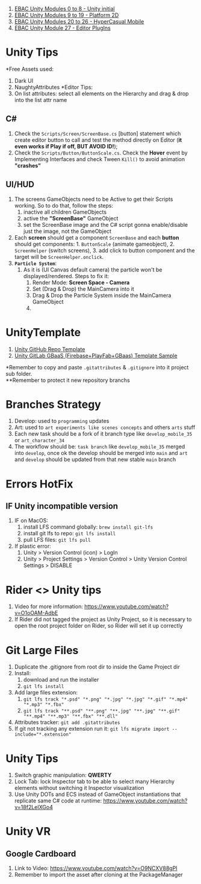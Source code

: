 1. [EBAC Unity Modules 0 to 8 - Unity initial](https://github.com/TonGarcia/EBAC-Unity)
2. [EBAC Unity Modules 9 to 19 - Platform 2D](https://github.com/TonGarcia/Platform2D-EBAC-Unity)
3. [EBAC Unity Modules 20 to 26 - HyperCasual Mobile](https://github.com/TonGarcia/HyperCasual)
4. [EBAC Unity Module 27 - Editor PlugIns](https://github.com/TonGarcia/UnityEditorUIPlugins-EBAC)


# Unity Tips
*Free Assets used:
1. Dark UI
2. NaughtyAttributes
*Editor Tips:
1. On list attributes: select all elements on the Hierarchy and drag & drop into the list attr name


## C#
1. Check the `Scripts/Screen/ScreenBase.cs` [button] statement which create editor button to call and test the method directly on Editor (**it even works if Play if off, BUT AVOID ID!**);
2. Check the `Scripts/Button/ButtonScale.cs`. Check the **Hover** event by Implementing Interfaces and check Tween `Kill()` to avoid animation **"crashes"**

## UI/HUD
1. The screens GameObjects need to be Active to get their Scripts working. So to do that, follow the steps:
   1. inactive all children GameObjects
   2. active the **"ScreenBase"** GameObject
   3. set the ScreenBase image and the C# script gonna enable/disable just the image, not the GameObject
2. Each **screen** should get a component `ScreenBase` and each **button** should get components: 1. `ButtonScale` (animate gameobject), 2. `ScreenHelper` (switch screens), 3. add click to button component and the target will be `ScreenHelper.onclick`.
3. **`Particle System`**:
   1. As it is (UI Canvas default camera) the particle won't be displayed/rendered. Steps to fix it:
      1. Render Mode: **Screen Space - Camera**
      2. Set (Drag & Drop) the MainCamera into it
      3. Drag & Drop the Particle System inside the MainCamera GameObject
      4. 


# UnityTemplate
1. [Unity GitHub Repo Template](https://github.com/TonGarcia/UnityTemplate)
2. [Unity GitLab GBaaS (Firebase+PlayFab+GBaas) Template Sample](https://gitlab.com/kpihunters/GBaaS/unity-gbaas-template)

*Remember to copy and paste `.gitattributes` & `.gitignore` into it project sub folder.    
**Remember to protect it new repository branchs

# Branches Strategy
1. Develop: used to `programming` updates
2. Art: used to `art experiments like scenes concepts` and others `arts` stuff
3. Each new task should be a fork of it branch type like `develop_mobile_35` or `art_character_34`
4. The workflow should be: `task branch` like `develop_mobile_35` merged into `develop`, once ok the develop should be merged into `main` and `art` and `develop` should be updated from that new stable `main` branch

# Errors HotFix

## IF Unity incompatible version
1. IF on MacOS:
   1. install LFS command globally: `brew install git-lfs`
   2. install git lfs to repo: `git lfs install`
   3. pull LFS files: `git lfs pull`
1. If plastic error:
   1. Unity > Version Control (icon) > LogIn
   2. Unity > Project Settings > Version Control > Unity Version Control Settings > DISABLE

# Rider <> Unity tips
1. Video for more information: https://www.youtube.com/watch?v=O1oOAM-AdbE
2. If Rider did not tagged the project as Unity Project, so it is necessary to open the root project folder on Rider, so Rider will set it up correctly

# Git Large Files

1. Duplicate the .gitignore from root dir to inside the Game Project dir
2. Install: 
   1. download and run the installer
   2. `git lfs install`
3. Add large files extension: 
   1. `git lfs track "*.psd" "*.png" "*.jpg" "*.jpg" "*.gif" "*.mp4" "*.mp3" "*.fbx"`
   2. `git lfs track "**.psd" "**.png" "**.jpg" "**.jpg" "**.gif" "**.mp4" "**.mp3" "**.fbx" "**.dll"`
4. Attributes tracker: `git add .gitattributes`
5. If git not tracking any extension run it: `git lfs migrate import --include="*.extension"`

# Unity Tips
1. Switch graphic manipulation: **QWERTY**
2. Lock Tab: lock Inspector tab to be able to select many Hierarchy elements without switching it Inspector visualization
3. Use Unity DOTs and ECS instead of GameObject instantiations that replicate same C# code at runtime: https://www.youtube.com/watch?v=18f2LeIXGo4

# Unity VR

## Google Cardboard

1. Link to Video: https://www.youtube.com/watch?v=O9NCXV88gPI
2. Remember to import the asset after cloning at the PackageManager

